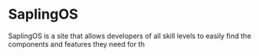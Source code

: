 # SaplingOS
SaplingOS is a site that allows developers of all skill levels to easily find the components and features they need for th
